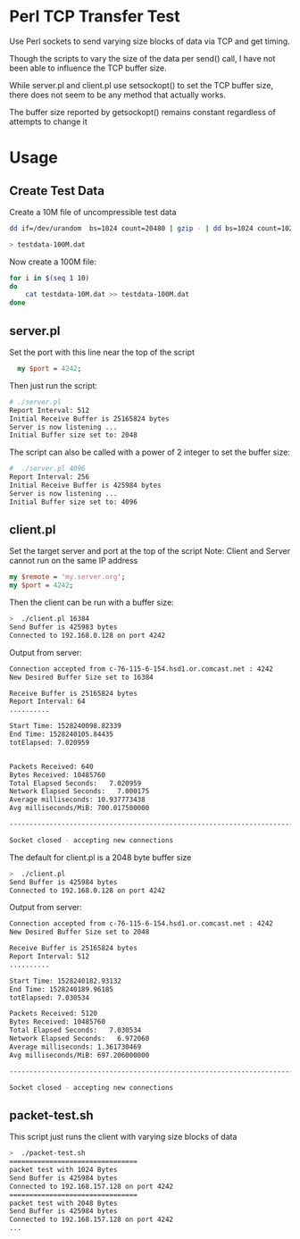 

# Perl TCP Transfer Test

Use Perl sockets to send varying size blocks of data via TCP and get timing.

Though the scripts to vary the size of the data per send() call, I have not been able to influence the TCP buffer size.

While server.pl and  client.pl use setsockopt() to set the TCP buffer size, there does not seem to be any method that actually works.

The buffer size reported by getsockopt() remains constant regardless of attempts to change it

# Usage

## Create Test Data


Create a 10M file of uncompressible test data

```bash
dd if=/dev/urandom  bs=1024 count=20480 | gzip - | dd bs=1024 count=10240 of=testdata-10M.dat

> testdata-100M.dat
```

Now create a 100M file:

```bash
for i in $(seq 1 10)
do
	cat testdata-10M.dat >> testdata-100M.dat
done
```

## server.pl

Set the port with this line near the top of the script

```perl
  my $port = 4242;
```

Then just run the script:

```bash
# ./server.pl
Report Interval: 512
Initial Receive Buffer is 25165824 bytes
Server is now listening ...
Initial Buffer size set to: 2048
```

The script can also be called with a power of 2 integer to set the buffer size:

```bash
#  ./server.pl 4096
Report Interval: 256
Initial Receive Buffer is 425984 bytes
Server is now listening ...
Initial Buffer size set to: 4096
```

## client.pl

Set the target server and port at the top of the script
Note: Client and Server cannot run on the same IP address

```perl
my $remote = 'my.server.org';
my $port = 4242;
```
Then the client can be run with a buffer size:

```bash
>  ./client.pl 16384
Send Buffer is 425983 bytes
Connected to 192.168.0.128 on port 4242
```

Output from server:

```bash
Connection accepted from c-76-115-6-154.hsd1.or.comcast.net : 4242
New Desired Buffer Size set to 16384

Receive Buffer is 25165824 bytes
Report Interval: 64
..........

Start Time: 1528240098.82339
End Time: 1528240105.84435
totElapsed: 7.020959


Packets Received: 640
Bytes Received: 10485760
Total Elapsed Seconds:   7.020959
Network Elapsed Seconds:   7.000175
Average milliseconds: 10.937773438
Avg milliseconds/MiB: 700.017500000

--------------------------------------------------------------------------------

Socket closed - accepting new connections

```

The default for client.pl is a 2048 byte buffer size

```bash
>  ./client.pl
Send Buffer is 425984 bytes
Connected to 192.168.0.128 on port 4242
```

Output from server:

```bash
Connection accepted from c-76-115-6-154.hsd1.or.comcast.net : 4242
New Desired Buffer Size set to 2048

Receive Buffer is 25165824 bytes
Report Interval: 512
..........

Start Time: 1528240182.93132
End Time: 1528240189.96185
totElapsed: 7.030534

Packets Received: 5120
Bytes Received: 10485760
Total Elapsed Seconds:   7.030534
Network Elapsed Seconds:   6.972060
Average milliseconds: 1.361730469
Avg milliseconds/MiB: 697.206000000

--------------------------------------------------------------------------------

Socket closed - accepting new connections
```

## packet-test.sh

This script just runs the client with varying size blocks of data

```bash
>  ./packet-test.sh
================================
packet test with 1024 Bytes
Send Buffer is 425984 bytes
Connected to 192.168.157.128 on port 4242
================================
packet test with 2048 Bytes
Send Buffer is 425984 bytes
Connected to 192.168.157.128 on port 4242
...
```

